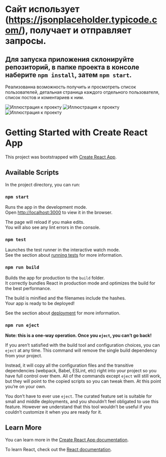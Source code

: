 # Сайт использует (https://jsonplaceholder.typicode.com/), получает и отправляет запросы.

## Для запуска приложения склонируйте репозиторий, в папке проекта в консоле наберите <code>npm install</code>, затем <code>npm start</code>.

Реализованна возможность получить и просмотреть список пользователей, детальная страница каждого отдельного пользователя, список постов и коментариев к ним.

![Иллюстрация к проекту](https://github.com/lilDoppio/pics/blob/main/concer_club_fw_1.png)
![Иллюстрация к проекту](https://github.com/lilDoppio/pics/blob/main/concer_club_fw_2.png)
![Иллюстрация к проекту](https://github.com/lilDoppio/pics/blob/main/concer_club_fw_3.png)

# Getting Started with Create React App

This project was bootstrapped with [Create React App](https://github.com/facebook/create-react-app).

## Available Scripts

In the project directory, you can run:

### `npm start`

Runs the app in the development mode.\
Open [http://localhost:3000](http://localhost:3000) to view it in the browser.

The page will reload if you make edits.\
You will also see any lint errors in the console.

### `npm test`

Launches the test runner in the interactive watch mode.\
See the section about [running tests](https://facebook.github.io/create-react-app/docs/running-tests) for more information.

### `npm run build`

Builds the app for production to the `build` folder.\
It correctly bundles React in production mode and optimizes the build for the best performance.

The build is minified and the filenames include the hashes.\
Your app is ready to be deployed!

See the section about [deployment](https://facebook.github.io/create-react-app/docs/deployment) for more information.

### `npm run eject`

**Note: this is a one-way operation. Once you `eject`, you can’t go back!**

If you aren’t satisfied with the build tool and configuration choices, you can `eject` at any time. This command will remove the single build dependency from your project.

Instead, it will copy all the configuration files and the transitive dependencies (webpack, Babel, ESLint, etc) right into your project so you have full control over them. All of the commands except `eject` will still work, but they will point to the copied scripts so you can tweak them. At this point you’re on your own.

You don’t have to ever use `eject`. The curated feature set is suitable for small and middle deployments, and you shouldn’t feel obligated to use this feature. However we understand that this tool wouldn’t be useful if you couldn’t customize it when you are ready for it.

## Learn More

You can learn more in the [Create React App documentation](https://facebook.github.io/create-react-app/docs/getting-started).

To learn React, check out the [React documentation](https://reactjs.org/).
